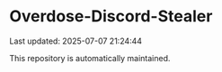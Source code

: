 # Overdose-Discord-Stealer

Last updated: 2025-07-07 21:24:44

This repository is automatically maintained.
